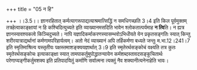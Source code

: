 +++
title = "05 न हि"

+++
।।3.5।। ज्ञानरहितात् कर्मत्यागरूपाद्यत्याश्रमात्सिद्धिं न समधिगच्छति 3।4
इति किल पूर्वमुक्तम् तत्रहेत्वाकाङ्क्षायां न हि कश्चिदित्युच्यते इति
व्याख्यानमसदिति भावेन श्लोकतात्पर्यमाह **न त्वि**ति। न ह्यत्र
ज्ञानस्यावश्यकत्वे किञ्चिदुच्यते। नापि यज्ञादिकर्माकरणस्यासम्भवोऽभिधीयते
येन प्रकृतसङ्गतिः स्यात् किन्तु शरीरयात्राद्यर्थानां
कर्मणामपरिहार्यत्वम्। अतो नेदं व्याख्यानं अपि तर्हिकर्मणा बध्यते जन्तुः
म.भा.12।241।7 इति स्मृतिमाश्रित्य यस्तृतीयः पक्षस्तमाशङ्क्ययज्ञार्थात्
3।9 इति स्मृतेरर्थसङ्कोचं वक्ष्यति तत्र कुतः स्मृतेरर्थसङ्कोचः
इत्याकाङ्क्षा स्यात् तामपाकर्तुमुपोद्धातन्यायेन
कर्मशब्दस्तावदसङ्कुचितार्थः परेणाप्यङ्गीकर्तुमशक्य इति प्रतिपादयितुं
कर्माणि सर्वात्मना त्यक्तुं नैव शक्यानीत्यनेनाहेति भावः।
